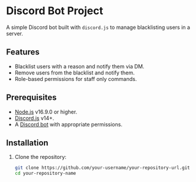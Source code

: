 # Discord Bot Project

A simple Discord bot built with `discord.js` to manage blacklisting users in a server.

## Features
- Blacklist users with a reason and notify them via DM.
- Remove users from the blacklist and notify them.
- Role-based permissions for staff only commands.

## Prerequisites
- [Node.js](https://nodejs.org/en/) v16.9.0 or higher.
- [Discord.js](https://discord.js.org) v14+.
- A [Discord bot](https://discord.com/developers/applications) with appropriate permissions.

## Installation

1. Clone the repository:
   ```bash
   git clone https://github.com/your-username/your-repository-url.git
   cd your-repository-name

